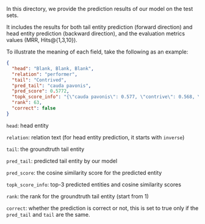 In this directory, we provide the prediction results of our model on the test sets.It includes the results for both tail entity prediction (forward direction) and head entity prediction (backward direction),and the evaluation metrics values (MRR, Hits@{1,3,10}).To illustrate the meaning of each field, take the following as an example:```json{  "head": "Blank, Blank, Blank",  "relation": "performer",  "tail": "Contrived",  "pred_tail": "cauda pavonis",  "pred_score": 0.5772,  "topk_score_info": "{\"cauda pavonis\": 0.577, \"contrive\": 0.568, \"Magrudergrind\": 0.557}",  "rank": 63,  "correct": false}````head`: head entity`relation`: relation text (for head entity prediction, it starts with `inverse`)`tail`: the groundtruth tail entity`pred_tail`: predicted tail entity by our model`pred_score`: the cosine similarity score for the predicted entity`topk_score_info`: top-3 predicted entities and cosine similarity scores`rank`: the rank for the groundtruth tail entity (start from 1)`correct`: whether the prediction is correct or not, this is set to true only if the `pred_tail` and `tail` are the same.